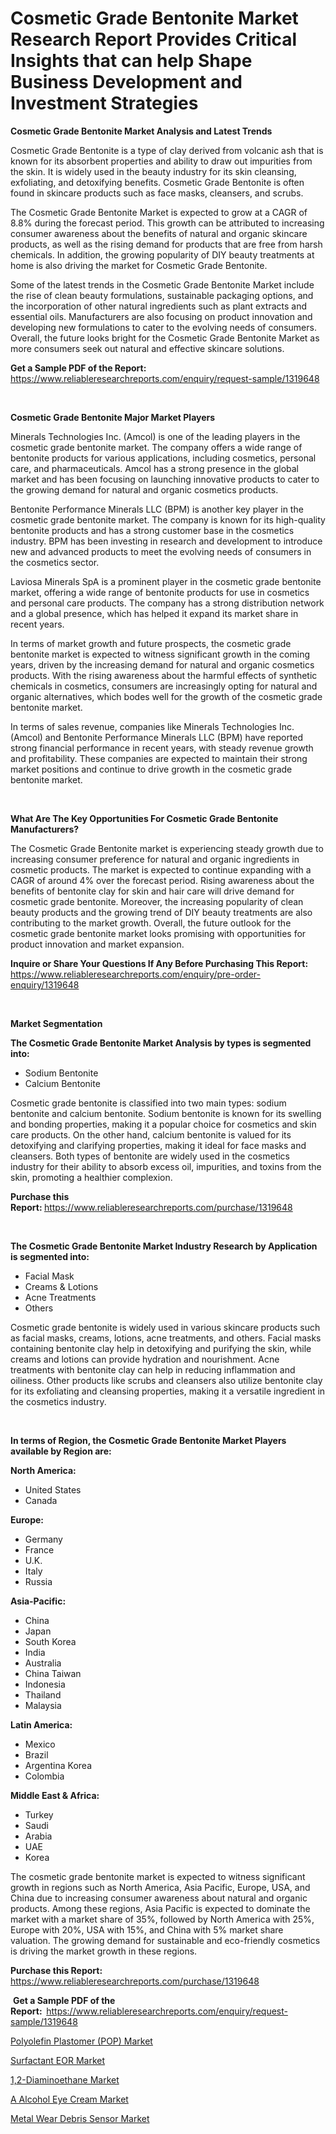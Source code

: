 <p><h1>Cosmetic Grade Bentonite Market Research Report Provides Critical Insights that can help Shape Business Development and Investment Strategies</h1></p><p><strong>Cosmetic Grade Bentonite Market Analysis and Latest Trends</strong></p>
<p><p>Cosmetic Grade Bentonite is a type of clay derived from volcanic ash that is known for its absorbent properties and ability to draw out impurities from the skin. It is widely used in the beauty industry for its skin cleansing, exfoliating, and detoxifying benefits. Cosmetic Grade Bentonite is often found in skincare products such as face masks, cleansers, and scrubs.</p><p>The Cosmetic Grade Bentonite Market is expected to grow at a CAGR of 8.8% during the forecast period. This growth can be attributed to increasing consumer awareness about the benefits of natural and organic skincare products, as well as the rising demand for products that are free from harsh chemicals. In addition, the growing popularity of DIY beauty treatments at home is also driving the market for Cosmetic Grade Bentonite.</p><p>Some of the latest trends in the Cosmetic Grade Bentonite Market include the rise of clean beauty formulations, sustainable packaging options, and the incorporation of other natural ingredients such as plant extracts and essential oils. Manufacturers are also focusing on product innovation and developing new formulations to cater to the evolving needs of consumers. Overall, the future looks bright for the Cosmetic Grade Bentonite Market as more consumers seek out natural and effective skincare solutions.</p></p>
<p><strong>Get a Sample PDF of the Report:&nbsp;</strong> <a href="https://www.reliableresearchreports.com/enquiry/request-sample/1319648">https://www.reliableresearchreports.com/enquiry/request-sample/1319648</a></p>
<p>&nbsp;</p>
<p><strong>Cosmetic Grade Bentonite Major Market Players</strong></p>
<p><p>Minerals Technologies Inc. (Amcol) is one of the leading players in the cosmetic grade bentonite market. The company offers a wide range of bentonite products for various applications, including cosmetics, personal care, and pharmaceuticals. Amcol has a strong presence in the global market and has been focusing on launching innovative products to cater to the growing demand for natural and organic cosmetics products.</p><p>Bentonite Performance Minerals LLC (BPM) is another key player in the cosmetic grade bentonite market. The company is known for its high-quality bentonite products and has a strong customer base in the cosmetics industry. BPM has been investing in research and development to introduce new and advanced products to meet the evolving needs of consumers in the cosmetics sector.</p><p>Laviosa Minerals SpA is a prominent player in the cosmetic grade bentonite market, offering a wide range of bentonite products for use in cosmetics and personal care products. The company has a strong distribution network and a global presence, which has helped it expand its market share in recent years.</p><p>In terms of market growth and future prospects, the cosmetic grade bentonite market is expected to witness significant growth in the coming years, driven by the increasing demand for natural and organic cosmetics products. With the rising awareness about the harmful effects of synthetic chemicals in cosmetics, consumers are increasingly opting for natural and organic alternatives, which bodes well for the growth of the cosmetic grade bentonite market.</p><p>In terms of sales revenue, companies like Minerals Technologies Inc. (Amcol) and Bentonite Performance Minerals LLC (BPM) have reported strong financial performance in recent years, with steady revenue growth and profitability. These companies are expected to maintain their strong market positions and continue to drive growth in the cosmetic grade bentonite market.</p></p>
<p>&nbsp;</p>
<p><strong>What Are The Key Opportunities For Cosmetic Grade Bentonite Manufacturers?</strong></p>
<p><p>The Cosmetic Grade Bentonite market is experiencing steady growth due to increasing consumer preference for natural and organic ingredients in cosmetic products. The market is expected to continue expanding with a CAGR of around 4% over the forecast period. Rising awareness about the benefits of bentonite clay for skin and hair care will drive demand for cosmetic grade bentonite. Moreover, the increasing popularity of clean beauty products and the growing trend of DIY beauty treatments are also contributing to the market growth. Overall, the future outlook for the cosmetic grade bentonite market looks promising with opportunities for product innovation and market expansion.</p></p>
<p><strong>Inquire or Share Your Questions If Any Before Purchasing This Report:</strong> <a href="https://www.reliableresearchreports.com/enquiry/pre-order-enquiry/1319648">https://www.reliableresearchreports.com/enquiry/pre-order-enquiry/1319648</a></p>
<p>&nbsp;</p>
<p><strong>Market Segmentation</strong></p>
<p><strong>The Cosmetic Grade Bentonite Market Analysis by types is segmented into:</strong></p>
<p><ul><li>Sodium Bentonite</li><li>Calcium Bentonite</li></ul></p>
<p><p>Cosmetic grade bentonite is classified into two main types: sodium bentonite and calcium bentonite. Sodium bentonite is known for its swelling and bonding properties, making it a popular choice for cosmetics and skin care products. On the other hand, calcium bentonite is valued for its detoxifying and clarifying properties, making it ideal for face masks and cleansers. Both types of bentonite are widely used in the cosmetics industry for their ability to absorb excess oil, impurities, and toxins from the skin, promoting a healthier complexion.</p></p>
<p><strong>Purchase this Report:&nbsp;</strong><a href="https://www.reliableresearchreports.com/purchase/1319648">https://www.reliableresearchreports.com/purchase/1319648</a></p>
<p>&nbsp;</p>
<p><strong>The Cosmetic Grade Bentonite Market Industry Research by Application is segmented into:</strong></p>
<p><ul><li>Facial Mask</li><li>Creams & Lotions</li><li>Acne Treatments</li><li>Others</li></ul></p>
<p><p>Cosmetic grade bentonite is widely used in various skincare products such as facial masks, creams, lotions, acne treatments, and others. Facial masks containing bentonite clay help in detoxifying and purifying the skin, while creams and lotions can provide hydration and nourishment. Acne treatments with bentonite clay can help in reducing inflammation and oiliness. Other products like scrubs and cleansers also utilize bentonite clay for its exfoliating and cleansing properties, making it a versatile ingredient in the cosmetics industry.</p></p>
<p>&nbsp;</p>
<p><strong>In terms of Region, the Cosmetic Grade Bentonite Market Players available by Region are:</strong></p>
<p>
    <p> <strong> North America: </strong>
        <ul>
            <li>United States</li>
            <li>Canada</li>
        </ul>
        </p> 
    <p> <strong> Europe: </strong>
        <ul>
            <li>Germany</li>
            <li>France</li>
            <li>U.K.</li>
            <li>Italy</li>
            <li>Russia</li>
        </ul>
        </p> 
    <p> <strong> Asia-Pacific: </strong>
        <ul>
            <li>China</li>
            <li>Japan</li>
            <li>South Korea</li>
            <li>India</li>
            <li>Australia</li>
            <li>China Taiwan</li>
            <li>Indonesia</li>
            <li>Thailand</li>
            <li>Malaysia</li>
        </ul>
        </p> 
    <p> <strong> Latin America: </strong>
        <ul>
            <li>Mexico</li>
            <li>Brazil</li>
            <li>Argentina Korea</li>
            <li>Colombia</li>
        </ul>
        </p> 
    <p> <strong> Middle East & Africa: </strong>
        <ul>
            <li>Turkey</li>
            <li>Saudi</li>
            <li>Arabia</li>
            <li>UAE</li>
            <li>Korea</li>
        </ul>
    </p>
    </p>
<p><p>The cosmetic grade bentonite market is expected to witness significant growth in regions such as North America, Asia Pacific, Europe, USA, and China due to increasing consumer awareness about natural and organic products. Among these regions, Asia Pacific is expected to dominate the market with a market share of 35%, followed by North America with 25%, Europe with 20%, USA with 15%, and China with 5% market share valuation. The growing demand for sustainable and eco-friendly cosmetics is driving the market growth in these regions.</p></p>
<p><strong>Purchase this Report: </strong><a href="https://www.reliableresearchreports.com/purchase/1319648">https://www.reliableresearchreports.com/purchase/1319648</a></p>
<p>&nbsp;<strong>Get a Sample PDF of the Report:&nbsp;&nbsp;</strong><a href="https://www.reliableresearchreports.com/enquiry/request-sample/1319648">https://www.reliableresearchreports.com/enquiry/request-sample/1319648</a></p>
<p><strong></strong></p>
<p><p><a href="https://circular-yam-9b9.notion.site/Polyolefin-Plastomer-POP-Market-Research-Report-Provides-thorough-Industry-Overview-which-offers--9c66f85614b84d4f951cc6a69ccecd3b">Polyolefin Plastomer (POP) Market</a></p><p><a href="https://cedar-agate-3da.notion.site/Surfactant-EOR-Market-Size-Evaluating-its-Market-Trends-Growth-and-Projections-2024-2031-51918b159fa64f308a371a8849a316d8">Surfactant EOR Market</a></p><p><a href="https://copper-carbon-84f.notion.site/1-2-Diaminoethane-Market-Challenges-Opportunities-and-Growth-Drivers-and-Major-Market-Players-for-88cb7068ec1a43c8b5af826f220cb780">1,2-Diaminoethane Market</a></p><p><a href="https://view.publitas.com/reportprime-1/a-alcohol-eye-cream-market-size-reflecting-a-forecast-till-2031-market-by-type-by-application-and-by-geography/">A Alcohol Eye Cream Market</a></p><p><a href="https://view.publitas.com/reportprime-1/decoding-the-metal-wear-debris-sensor-market-a-deep-dive-into-the-latest-market-trends-market-segmentation-and-competitive-analysis/">Metal Wear Debris Sensor Market</a></p></p>
